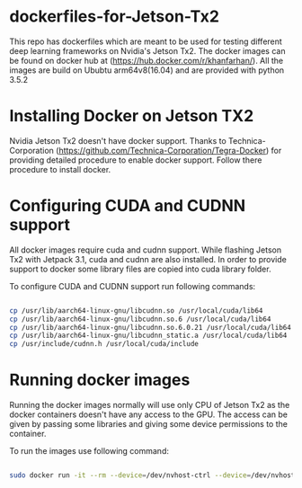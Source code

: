 dockerfiles-for-Jetson-Tx2
==========================

This repo has dockerfiles which are meant to be used for testing different deep learning frameworks on Nvidia's Jetson Tx2. The docker images can be found on docker hub at (https://hub.docker.com/r/khanfarhan/). All the images are build on Ububtu arm64v8(16.04) and are provided with python 3.5.2


Installing Docker on Jetson TX2 
===============================

Nvidia Jetson Tx2 doesn't have docker support. Thanks to Technica-Corporation (https://github.com/Technica-Corporation/Tegra-Docker) for providing detailed procedure to enable docker support. Follow there procedure to install docker.


Configuring CUDA and CUDNN support
==================================

All docker images require cuda and cudnn support. While flashing Jetson Tx2 with Jetpack 3.1, cuda and cudnn are also installed. In order to provide support to docker some library files are copied into cuda library folder. 

To configure CUDA and CUDNN support run following commands:

```sh

cp /usr/lib/aarch64-linux-gnu/libcudnn.so /usr/local/cuda/lib64
cp /usr/lib/aarch64-linux-gnu/libcudnn.so.6 /usr/local/cuda/lib64
cp /usr/lib/aarch64-linux-gnu/libcudnn.so.6.0.21 /usr/local/cuda/lib64
cp /usr/lib/aarch64-linux-gnu/libcudnn_static.a /usr/local/cuda/lib64
cp /usr/include/cudnn.h /usr/local/cuda/include

```

Running docker images
=====================

Running the docker images normally will use only CPU of Jetson Tx2 as the docker containers doesn't have any access to the GPU. The access can be given by passing some libraries and giving some device permissions to the container.

To run the images use following command:

```sh

sudo docker run -it --rm --device=/dev/nvhost-ctrl --device=/dev/nvhost-ctrl-gpu --device=/dev/nvhost-prof-gpu --device=/dev/nvmap --device=/dev/nvhost-gpu --device=/dev/nvhost-as-gpu -v /usr/lib/aarch64-linux-gnu/tegra:/usr/lib/aarch64-linux-gnu/tegra -v /usr/local/cuda-8.0:/usr/local/cuda khanfarhan/dockerimagename

```




 
